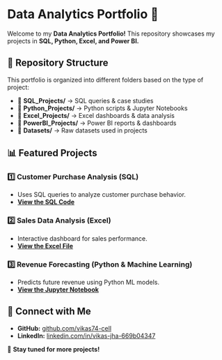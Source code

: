 # Data Analytics Portfolio 🚀  
Welcome to my **Data Analytics Portfolio!** This repository showcases my projects in **SQL, Python, Excel, and Power BI.**  

## 📂 Repository Structure  
This portfolio is organized into different folders based on the type of project:  
- 📁 **SQL_Projects/** → SQL queries & case studies  
- 📁 **Python_Projects/** → Python scripts & Jupyter Notebooks  
- 📁 **Excel_Projects/** → Excel dashboards & data analysis  
- 📁 **PowerBI_Projects/** → Power BI reports & dashboards  
- 📁 **Datasets/** → Raw datasets used in projects  

## 📊 Featured Projects  
### 1️⃣ **Customer Purchase Analysis (SQL)**  
- Uses SQL queries to analyze customer purchase behavior.  
- **[View the SQL Code](./SQL_Projects/customer_analysis.sql)**  

### 2️⃣ **Sales Data Analysis (Excel)**  
- Interactive dashboard for sales performance.  
- **[View the Excel File](./Excel_Projects/Sales_Analysis.xlsx)**  

### 3️⃣ **Revenue Forecasting (Python & Machine Learning)**  
- Predicts future revenue using Python ML models.  
- **[View the Jupyter Notebook](./Python_Projects/Revenue_Forecasting.ipynb)**  

## 🌟 Connect with Me  
- **GitHub:** [github.com/vikas74-cell](https://github.com/vikas74-cell)  
- **LinkedIn:** [linkedin.com/in/vikas-jha-669b04347](https://in.linkedin.com/in/vikas-jha-669b04347)  

🚀 **Stay tuned for more projects!**  

